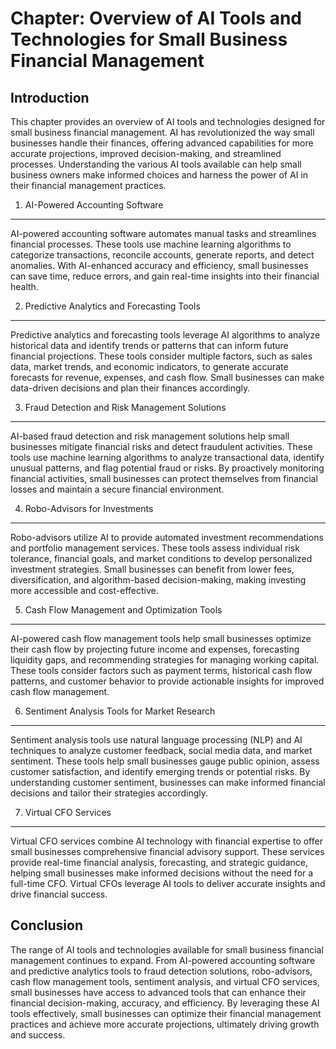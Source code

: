 Chapter: Overview of AI Tools and Technologies for Small Business Financial Management
======================================================================================

Introduction
------------

This chapter provides an overview of AI tools and technologies designed for small business financial management. AI has revolutionized the way small businesses handle their finances, offering advanced capabilities for more accurate projections, improved decision-making, and streamlined processes. Understanding the various AI tools available can help small business owners make informed choices and harness the power of AI in their financial management practices.

1. AI-Powered Accounting Software
---------------------------------

AI-powered accounting software automates manual tasks and streamlines financial processes. These tools use machine learning algorithms to categorize transactions, reconcile accounts, generate reports, and detect anomalies. With AI-enhanced accuracy and efficiency, small businesses can save time, reduce errors, and gain real-time insights into their financial health.

2. Predictive Analytics and Forecasting Tools
---------------------------------------------

Predictive analytics and forecasting tools leverage AI algorithms to analyze historical data and identify trends or patterns that can inform future financial projections. These tools consider multiple factors, such as sales data, market trends, and economic indicators, to generate accurate forecasts for revenue, expenses, and cash flow. Small businesses can make data-driven decisions and plan their finances accordingly.

3. Fraud Detection and Risk Management Solutions
------------------------------------------------

AI-based fraud detection and risk management solutions help small businesses mitigate financial risks and detect fraudulent activities. These tools use machine learning algorithms to analyze transactional data, identify unusual patterns, and flag potential fraud or risks. By proactively monitoring financial activities, small businesses can protect themselves from financial losses and maintain a secure financial environment.

4. Robo-Advisors for Investments
--------------------------------

Robo-advisors utilize AI to provide automated investment recommendations and portfolio management services. These tools assess individual risk tolerance, financial goals, and market conditions to develop personalized investment strategies. Small businesses can benefit from lower fees, diversification, and algorithm-based decision-making, making investing more accessible and cost-effective.

5. Cash Flow Management and Optimization Tools
----------------------------------------------

AI-powered cash flow management tools help small businesses optimize their cash flow by projecting future income and expenses, forecasting liquidity gaps, and recommending strategies for managing working capital. These tools consider factors such as payment terms, historical cash flow patterns, and customer behavior to provide actionable insights for improved cash flow management.

6. Sentiment Analysis Tools for Market Research
-----------------------------------------------

Sentiment analysis tools use natural language processing (NLP) and AI techniques to analyze customer feedback, social media data, and market sentiment. These tools help small businesses gauge public opinion, assess customer satisfaction, and identify emerging trends or potential risks. By understanding customer sentiment, businesses can make informed financial decisions and tailor their strategies accordingly.

7. Virtual CFO Services
-----------------------

Virtual CFO services combine AI technology with financial expertise to offer small businesses comprehensive financial advisory support. These services provide real-time financial analysis, forecasting, and strategic guidance, helping small businesses make informed decisions without the need for a full-time CFO. Virtual CFOs leverage AI tools to deliver accurate insights and drive financial success.

Conclusion
----------

The range of AI tools and technologies available for small business financial management continues to expand. From AI-powered accounting software and predictive analytics tools to fraud detection solutions, robo-advisors, cash flow management tools, sentiment analysis, and virtual CFO services, small businesses have access to advanced tools that can enhance their financial decision-making, accuracy, and efficiency. By leveraging these AI tools effectively, small businesses can optimize their financial management practices and achieve more accurate projections, ultimately driving growth and success.
